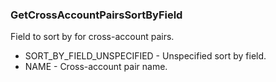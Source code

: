### GetCrossAccountPairsSortByField
Field to sort by for cross-account pairs.

- SORT_BY_FIELD_UNSPECIFIED - Unspecified sort by field.
- NAME - Cross-account pair name.
